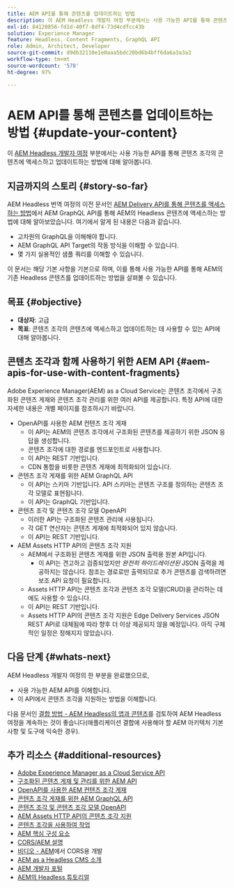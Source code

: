 ```yaml
---
title: AEM API를 통해 콘텐츠를 업데이트하는 방법
description: 이 AEM Headless 개발자 여정 부분에서는 사용 가능한 API를 통해 콘텐츠 조각의 콘텐츠에 액세스하고 업데이트하는 방법에 대해 알아봅니다.
exl-id: 84120856-fd1d-40f7-8df4-73d4cdfcc43b
solution: Experience Manager
feature: Headless, Content Fragments, GraphQL API
role: Admin, Architect, Developer
source-git-commit: d9db32110e1e0aaa5bdc20bd6b4bff6da6a3a3a3
workflow-type: tm+mt
source-wordcount: '578'
ht-degree: 97%

---
```


# AEM API를 통해 콘텐츠를 업데이트하는 방법 {#update-your-content}

이 [AEM Headless 개발자 여정](overview.md) 부분에서는 사용 가능한 API를 통해 콘텐츠 조각의 콘텐츠에 액세스하고 업데이트하는 방법에 대해 알아봅니다.

## 지금까지의 스토리 {#story-so-far}

AEM Headless 번역 여정의 이전 문서인 [AEM Delivery API를 통해 콘텐츠를 액세스하는 방법](access-your-content.md)에서 AEM GraphQL API를 통해 AEM의 Headless 콘텐츠에 액세스하는 방법에 대해 알아보았습니다. 여기에서 알게 된 내용은 다음과 같습니다.

* 고차원의 GraphQL을 이해해야 합니다.
* AEM GraphQL API Target의 작동 방식을 이해할 수 있습니다.
* 몇 가지 실용적인 샘플 쿼리를 이해할 수 있습니다.

이 문서는 해당 기본 사항을 기본으로 하며, 이를 통해 사용 가능한 API를 통해 AEM의 기존 Headless 콘텐츠를 업데이트하는 방법을 살펴볼 수 있습니다.

## 목표 {#objective}

* **대상자**: 고급
* **목표**: 콘텐츠 조각의 콘텐츠에 액세스하고 업데이트하는 데 사용할 수 있는 API에 대해 알아봅니다.

## 콘텐츠 조각과 함께 사용하기 위한 AEM API {#aem-apis-for-use-with-content-fragments}

Adobe Experience Manager(AEM) as a Cloud Service는 콘텐츠 조각에서 구조화된 콘텐츠 게재와 콘텐츠 조각 관리를 위한 여러 API를 제공합니다. 특정 API에 대한 자세한 내용은 개별 페이지를 참조하시기 바랍니다.

* OpenAPI를 사용한 AEM 컨텐츠 조각 게재
   * 이 API는 AEM의 콘텐츠 조각에서 구조화된 콘텐츠를 제공하기 위한 JSON 응답을 생성합니다.
   * 콘텐츠 조각에 대한 경로를 엔드포인트로 사용합니다.
   * 이 API는 REST 기반입니다.
   * CDN 통합을 비롯한 콘텐츠 게재에 최적화되어 있습니다.
* 콘텐츠 조각 게재를 위한 AEM GraphQL API
   * 이 API는 스키마 기반입니다. API 스키마는 콘텐츠 구조를 정의하는 콘텐츠 조각 모델로 표현됩니다.
   * 이 API는 GraphQL 기반입니다.
* 콘텐츠 조각 및 콘텐츠 조각 모델 OpenAPI
   * 이러한 API는 구조화된 콘텐츠 관리에 사용됩니다.
   * 각 GET 연산자는 콘텐츠 게재에 최적화되어 있지 않습니다.
   * 이 API는 REST 기반입니다.
* AEM Assets HTTP API의 콘텐츠 조각 지원
   * AEM에서 구조화된 콘텐츠 게재를 위한 JSON 출력용 원본 API입니다.
      * 이 API는 견고하고 검증되었지만 *완전히 하이드레이션된* JSON 출력을 제공하지는 않습니다. 참조는 경로로만 출력되므로 추가 콘텐츠를 검색하려면 보조 API 요청이 필요합니다.
   * Assets HTTP API는 콘텐츠 조각과 콘텐츠 조각 모델(CRUD)을 관리하는 데에도 사용할 수 있습니다.
   * 이 API는 REST 기반입니다.
   * Assets HTTP API의 콘텐츠 조각 지원은 Edge Delivery Services JSON REST API로 대체됨에 따라 향후 더 이상 제공되지 않을 예정입니다. 아직 구체적인 일정은 정해지지 않았습니다.

## 다음 단계 {#whats-next}

AEM Headless 개발자 여정의 한 부분을 완료했으므로,

* 사용 가능한 AEM API를 이해합니다.
* 이 API에서 콘텐츠 조각을 지원하는 방법을 이해합니다.

다음 문서인 [결합 방법 - AEM Headless의 앱과 콘텐츠](put-it-all-together.md)를 검토하여 AEM Headless 여정을 계속하는 것이 좋습니다(애플리케이션 결합에 사용해야 할 AEM 아키텍처 기본 사항 및 도구에 익숙한 경우).

## 추가 리소스 {#additional-resources}

* [Adobe Experience Manager as a Cloud Service API](https://developer.adobe.com/experience-cloud/experience-manager-apis/)
* [구조화된 콘텐츠 게재 및 관리를 위한 AEM API](/help/headless/apis-headless-and-content-fragments.md)
* [OpenAPI를 사용한 AEM 컨텐츠 조각 게재](/help/headless/aem-content-fragment-delivery-with-openapi.md)
* [콘텐츠 조각 게재를 위한 AEM GraphQL API](/help/headless/graphql-api/content-fragments.md)
* [콘텐츠 조각 및 콘텐츠 조각 모델 OpenAPI](/help/headless/content-fragment-openapis.md)
* [AEM Assets HTTP API의 콘텐츠 조각 지원](/help/assets/content-fragments/assets-api-content-fragments.md)
* [콘텐츠 조각을 사용하여 작업](/help/sites-cloud/administering/content-fragments/overview.md)
* [AEM 핵심 구성 요소](https://experienceleague.adobe.com/docs/experience-manager-core-components/using/introduction.html)
* [CORS/AEM 설명](https://helpx.adobe.com/kr/experience-manager/kt/platform-repository/using/cors-security-article-understand.html)
* [비디오 - AEM](https://helpx.adobe.com/kr/experience-manager/kt/platform-repository/using/cors-security-technical-video-develop.html)에서 CORS용 개발
* [AEM as a Headless CMS 소개](/help/headless/introduction.md)
* [AEM 개발자 포털](https://experienceleague.adobe.com/landing/experience-manager/headless/developer.html)
* [AEM의 Headless 튜토리얼](https://experienceleague.adobe.com/docs/experience-manager-learn/getting-started-with-aem-headless/overview.html)

